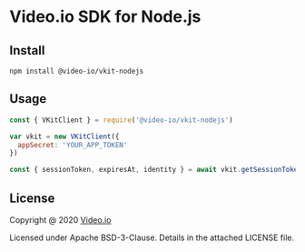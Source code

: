 # Video.io SDK for Node.js

Install
-------

    npm install @video-io/vkit-nodejs

Usage
-----

```javascript
const { VKitClient } = require('@video-io/vkit-nodejs')

var vkit = new VKitClient({
  appSecret: 'YOUR_APP_TOKEN'
})

const { sessionToken, expiresAt, identity } = await vkit.getSessionToken('END_USER_ID')

```

License
-------

Copyright @ 2020 [Video.io](https://video.io)

Licensed under Apache BSD-3-Clause.  Details in the attached LICENSE
file.